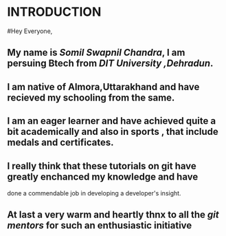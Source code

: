 INTRODUCTION
============

#Hey Everyone,

## My name is *Somil Swapnil Chandra*, I am persuing Btech from *DIT University ,Dehradun*.
## I am native of Almora,Uttarakhand and have recieved my schooling from the same.

## I am an eager learner and have achieved quite a bit academically and also in sports , that include medals and certificates.

## I really think that these tutorials on git have greatly enchanced my knowledge and have 
done a commendable job in developing a developer's insight.

## At last a very warm and heartly thnx to all the *git mentors* for such an enthusiastic initiative
 
